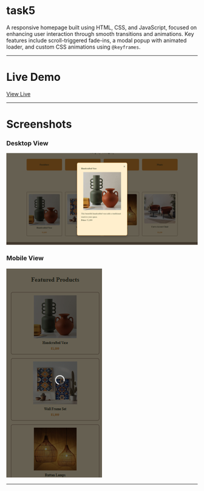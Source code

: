 # task5


A responsive homepage built using HTML, CSS, and JavaScript, focused on enhancing user interaction through smooth transitions and animations. Key features include scroll-triggered fade-ins, a modal popup with animated loader, and custom CSS animations using `@keyframes`.

---

# Live Demo

[View Live](https://lisha2804.github.io/task5/)

---


# Screenshots

### Desktop View

![Desktop Screenshot](images/desktopview.png)

### Mobile View

![Mobile Screenshot](images/mobview.png)

---
